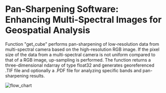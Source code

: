 # Pan-Sharpening Software: Enhancing Multi-Spectral Images for Geospatial Analysis

Function "get_cube" performs pan-sharpening of low-resolution data from multi-spectral camera based on the
high-resolution RGB image. If the pixel size of the data from a multi-spectral camera is not uniform compared to that
of a RGB image, up-sampling is performed. The function returns a three-dimensional ndarray of type float32 and
generates georeferenced .TIF file and optionally a .PDF file for analyzing specific bands and pan-sharpening results.

![flow_chart](https://github.com/kovac-dvm/Brovey-Pansharpening/assets/85240065/dd024764-584e-4c39-a308-4f54daa8a34e)
